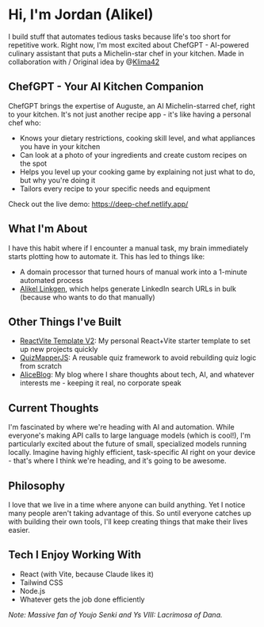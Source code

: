 # Hi, I'm Jordan (Alikel)

I build stuff that automates tedious tasks because life's too short for repetitive work. Right now, I'm most excited about ChefGPT - AI-powered culinary assistant that puts a Michelin-star chef in your kitchen. Made in collaboration with / Original idea by @[Klima42](https://github.com/Klima42)

## ChefGPT - Your AI Kitchen Companion
ChefGPT brings the expertise of Auguste, an AI Michelin-starred chef, right to your kitchen. It's not just another recipe app - it's like having a personal chef who:
* Knows your dietary restrictions, cooking skill level, and what appliances you have in your kitchen
* Can look at a photo of your ingredients and create custom recipes on the spot
* Helps you level up your cooking game by explaining not just what to do, but why you're doing it
* Tailors every recipe to your specific needs and equipment

Check out the live demo: https://deep-chef.netlify.app/

## What I'm About
I have this habit where if I encounter a manual task, my brain immediately starts plotting how to automate it. This has led to things like:
* A domain processor that turned hours of manual work into a 1-minute automated process
* [Alikel Linkgen](https://linkforge-alikeldev.netlify.app/), which helps generate LinkedIn search URLs in bulk (because who wants to do that manually)

## Other Things I've Built
* [ReactVite Template V2](https://reactvite-template-alikeldev.netlify.app/): My personal React+Vite starter template to set up new projects quickly
* [QuizMapperJS](https://quizmapperjs.netlify.app/): A reusable quiz framework to avoid rebuilding quiz logic from scratch
* [AliceBlog](https://aliceleiserblog.netlify.app/): My blog where I share thoughts about tech, AI, and whatever interests me - keeping it real, no corporate speak

## Current Thoughts
I'm fascinated by where we're heading with AI and automation. While everyone's making API calls to large language models (which is cool!), I'm particularly excited about the future of small, specialized models running locally. Imagine having highly efficient, task-specific AI right on your device - that's where I think we're heading, and it's going to be awesome.

## Philosophy
I love that we live in a time where anyone can build anything. Yet I notice many people aren't taking advantage of this. So until everyone catches up with building their own tools, I'll keep creating things that make their lives easier.

## Tech I Enjoy Working With
* React (with Vite, because Claude likes it)
* Tailwind CSS
* Node.js
* Whatever gets the job done efficiently

*Note: Massive fan of Youjo Senki and Ys VIII: Lacrimosa of Dana.*
